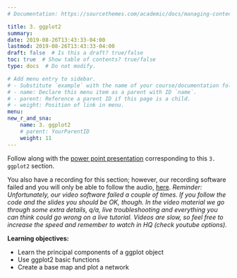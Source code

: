 ```yaml
---
# Documentation: https://sourcethemes.com/academic/docs/managing-content/

title: 3. ggplot2
summary:
date: 2019-08-26T13:43:33-04:00
lastmod: 2019-08-26T13:43:33-04:00
draft: false  # Is this a draft? true/false
toc: true  # Show table of contents? true/false
type: docs  # Do not modify.

# Add menu entry to sidebar.
# - Substitute `example` with the name of your course/documentation folder.
# - name: Declare this menu item as a parent with ID `name`.
# - parent: Reference a parent ID if this page is a child.
# - weight: Position of link in menu.
menu:
new_r_and_sna:
    name: 3. ggplot2
    # parent: YourParentID
    weight: 11
---
```


Follow along with the [power point presentation](https://github.com/EKuki/website/blob/master/content/courses/new_r_and_sna/3.Map%20SNA%20ggplot_April19.pptx) corresponding to this `3. ggplot2` section. 

You also have a recording for this section; however, our recording software failed and you will only be able to follow the audio, [here](https://www.youtube.com/watch?v=SX7TrJWv7rE&t=8s).
*Reminder: Unfortunately, our video software failed a couple of times. If you follow the code and the slides you should be OK, though. In the video material we go through some extra details, q/a, live troubleshooting and everything you can think could go wrong on a live tutorial. Videos are slow, so feel free to increase the speed and remember to watch in HQ (check youtube options).*

**Learning objectives:**

* Learn the principal components of a ggplot object
* Use ggplot2 basic functions
* Create a base map and plot a network